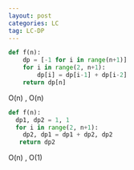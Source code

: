 ```yaml
---
layout: post
categories: LC
tag: LC-DP
---
```

```python
def f(n):
	dp = [-1 for i in range(n+1)]
	for i in range(2, n+1):
		dp[i] = dp[i-1] + dp[i-2]
	return dp[n]
```

O(n) , O(n)



```python
def f(n):
  dp1, dp2 = 1, 1
  for i in range(2, n+1):
    dp2, dp1 = dp1 + dp2, dp2
   return dp2
```

O(n) , O(1)

